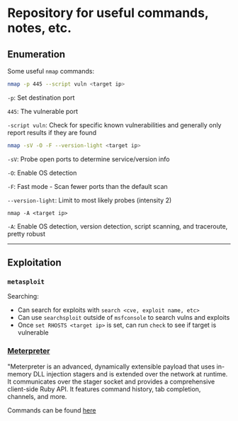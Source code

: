 # Repository for useful commands, notes, etc.

## Enumeration

Some useful `nmap` commands:

```bash
nmap -p 445 --script vuln <target ip>
```

`-p`: Set destination port

`445`: The vulnerable port

`-script vuln`: Check for specific known vulnerabilities and generally only report results if they are found


```bash
nmap -sV -O -F --version-light <target ip>
```

`-sV`: Probe open ports to determine service/version info

`-O`: Enable OS detection

`-F`: Fast mode - Scan fewer ports than the default scan

`--version-light`: Limit to most likely probes (intensity 2)

```
nmap -A <target ip>
```

`-A`: Enable OS detection, version detection, script scanning, and traceroute, pretty robust

---

## Exploitation

### `metasploit`

Searching: 

* Can search for exploits with `search <cve, exploit name, etc>`
* Can use `searchsploit` outside of `msfconsole` to search vulns and exploits
* Once `set RHOSTS <target ip>` is  set, can run `check` to see if target is vulnerable
  
### [Meterpreter](https://www.offensive-security.com/metasploit-unleashed/about-meterpreter/)

"Meterpreter is an advanced, dynamically extensible payload that uses in-memory DLL injection stagers and is extended over the network at runtime. It communicates over the stager socket and provides a comprehensive client-side Ruby API. It features command history, tab completion, channels, and more.

Commands can be found [here](https://www.offensive-security.com/metasploit-unleashed/meterpreter-basics/)
